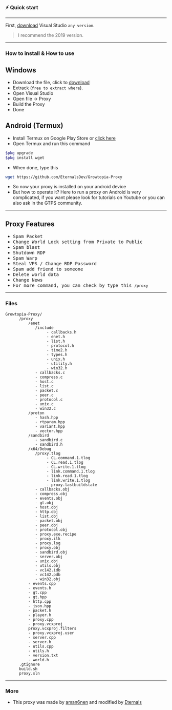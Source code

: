 ### ⚡️ Quick start

<hr>

First, [download](https://visualstudio.microsoft.com/downloads/) Visual Studio `any version`.

> I recommend the 2019 version. <br>

<hr>

### How to install & How to use

<h2>Windows</h2>

- Download the file, click to [download](https://github.com/EternalsDev/Growtopia-Proxy/archive/refs/heads/main.zip)
- Extrack (`free to extract where`).
- Open Visual Studio
- Open file -> Proxy
- Build the Proxy
- Done

<h2>Android (Termux)</h2>

- Install Termux on Google Play Store or [click here](https://play.google.com/store/apps/details?id=com.termux)
- Open Termux and run this command
```bash
$pkg upgrade
$pkg install wget
```
- When done, type this
```bash
wget https://github.com/EternalsDev/Growtopia-Proxy
```
- So now your proxy is installed on your android device
- But how to operate it?
Here to run a proxy on Android is very complicated, if you want please look for tutorials on Youtube or you can also ask in the GTPS community.

<hr>

<h2> Proxy Features </h2>

  - <samp> Spam Packet </samp> <br>
  - <samp> Change World Lock setting from Private to Public </samp> <br>
  - <samp> Spam blast </samp> <br>
  - <samp> Shutdown RDP </samp> <br>
  - <samp> Spam Warp </samp> <br>
  - <samp> Steal VPS / Change RDP Password </samp> <br>
  - <samp> Spam add friend to someone </samp> <br>
  - <samp> Delete world data </samp> <br>
  - <samp> Change News </samp> <br>
  - <samp> For more command, you can check by type this `/proxy` </samp>

<hr>

### Files
```
Growtopia-Proxy/
      /proxy
          /enet
             /include
                  - callbacks.h
                  - enet.h
                  - list.h
                  - protocol.h
                  - time2.h
                  - types.h
                  - unix.h
                  - utility.h
                  - win32.h
             - callbacks.c
             - compress.c
             - host.c
             - list.c
             - packet.c
             - peer.c
             - protocol.c
             - unix.c
             - win32.c
          /proton
             - hash.hpp
             - rtparam.hpp
             - variant.hpp
             - vector.hpp
          /sandbird
             - sandbird.c
             - sandbird.h
          /x64/Debug
             /proxy.tlog
                  - CL.command.1.tlog
                  - CL.read.1.tlog
                  - CL.write.1.tlog
                  - link.command.1.tlog
                  - link.read.1.tlog
                  - link.write.1.tlog
                  - proxy.lastbuildstate
             - callbacks.obj
             - compress.obj
             - events.obj
             - gt.obj
             - host.obj
             - http.obj
             - list.obj
             - packet.obj
             - peer.obj
             - protocol.obj
             - proxy.exe.recipe
             - proxy.ilk
             - proxy.log
             - proxy.obj
             - sandbird.obj
             - server.obj
             - unix.obj
             - utils.obj
             - vc142.idb
             - vc142.pdb
             - win32.obj
          - events.cpp
          - events.h
          - gt.cpp
          - gt.hpp
          - http.cpp
          - json.hpp
          - packet.h
          - player.h
          - proxy.cpp
          - proxy.vcxproj
          proxy.vcxproj.filters
          - proxy.vcxproj.user
          - server.cpp
          - server.h
          - utils.cpp
          - utils.h
          - version.txt
          - world.h
      .gtignore
      build.sh
      proxy.sln
```

<hr>

### More
- This proxy was made by [aman6nen](https://github.com/ama6nen) and modified by [Eternals](https://github.com/EternalsDev)
